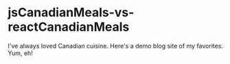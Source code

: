 # jsCanadianMeals-vs-reactCanadianMeals
I've always loved Canadian cuisine. Here's a demo blog site of my favorites. Yum, eh!
